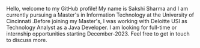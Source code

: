 Hello, welcome to my GitHub profile! My name is Sakshi Sharma and I am currently pursuing a Master's in Information Technology at the University of Cincinnati .Before joining my Master's, I was working with Deloitte USI as Technology Analyst as a Java Developer. I am looking for full-time  or internship opportunities starting December-2023. Feel free to get in touch to discuss more.
